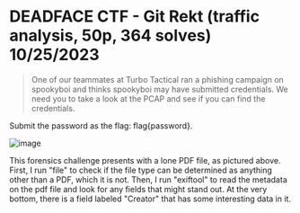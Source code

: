 # DEADFACE CTF - Git Rekt (traffic analysis, 50p, 364 solves) 10/25/2023

> One of our teammates at Turbo Tactical ran a phishing campaign on spookyboi and thinks spookyboi may have submitted credentials. We need you to take a look at the PCAP and see if you can find the credentials.

Submit the password as the flag: flag{password}.

![image](https://github.com/heathbar019/Writeups/assets/114100890/8bcd2697-b2fa-4192-b3d1-ff6afb77a031)

This forensics challenge presents with a lone PDF file, as pictured above. First, I run "file" to check if the file type can be determined as anything other than a PDF, which it is not. Then, I run "exiftool" to read the metadata on the pdf file and look for any fields that might stand out. At the very bottom, there is a field labeled "Creator" that has some interesting data in it.
